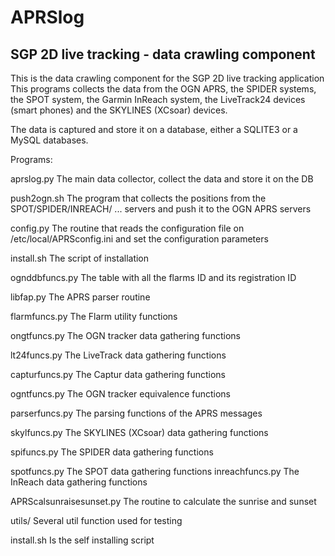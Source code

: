 # APRSlog

## SGP 2D live tracking - data crawling component

This is the data crawling component for the SGP 2D  live tracking application  
This programs collects the data from the OGN APRS, the SPIDER systems, the SPOT system, the Garmin InReach system, the LiveTrack24 devices (smart phones) and the SKYLINES (XCsoar) devices.

The data is captured and store it on a database, either a SQLITE3 or a MySQL databases.

Programs:

aprslog.py		The main data collector, collect the data and store it on the DB

push2ogn.sh		The program that collects the positions from the SPOT/SPIDER/INREACH/ ... servers and push it to the OGN APRS servers

config.py		The routine that reads the configuration file on /etc/local/APRSconfig.ini and set the configuration parameters

install.sh		The script of installation

ognddbfuncs.py		The table with all the flarms ID and its registration ID

libfap.py		The APRS parser routine

flarmfuncs.py		The Flarm utility functions

ongtfuncs.py		The OGN tracker data gathering functions

lt24funcs.py		The LiveTrack data gathering functions

capturfuncs.py		The Captur data gathering functions

ogntfuncs.py		The OGN tracker equivalence functions

parserfuncs.py		The parsing functions of the APRS messages

skylfuncs.py		The SKYLINES (XCsoar) data gathering functions

spifuncs.py		The SPIDER data gathering functions

spotfuncs.py		The SPOT data gathering functions
inreachfuncs.py		The InReach data gathering functions

APRScalsunraisesunset.py	The routine to calculate the sunrise and sunset

utils/			Several util function used for testing


install.sh		Is the self installing script
